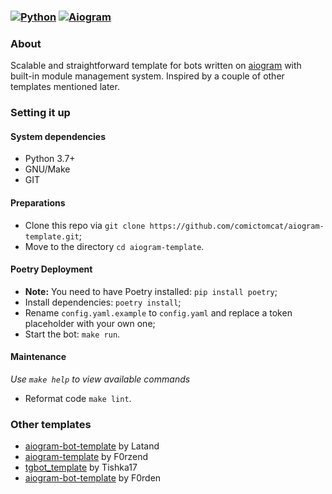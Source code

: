 ### [![Python](https://img.shields.io/badge/Python-3.7%2B-blue)](https://www.python.org/downloads/)  [![Aiogram](https://img.shields.io/badge/aiogram-2.12.1-blue)](https://pypi.org/project/aiogram/)

### About

Scalable and straightforward template for bots written on [aiogram](https://github.com/aiogram/aiogram) with built-in
module management system. Inspired by a couple of other templates mentioned later.

### Setting it up

#### System dependencies

- Python 3.7+
- GNU/Make
- GIT

#### Preparations

- Clone this repo via `git clone https://github.com/comictomcat/aiogram-template.git`;
- Move to the directory `cd aiogram-template`.

#### Poetry Deployment

- **Note:** You need to have Poetry installed: `pip install poetry`;
- Install dependencies: `poetry install`;
- Rename `config.yaml.example` to `config.yaml` and replace a token placeholder with your own one;
- Start the bot: `make run`.

#### Maintenance

*Use `make help` to view available commands*

- Reformat code `make lint`.

### Other templates

- [aiogram-bot-template](https://github.com/Latand/aiogram-bot-template) by Latand
- [aiogram-template](https://github.com/F0rzend/aiogram-template) by F0rzend
- [tgbot_template](https://github.com/Tishka17/tgbot_template) by Tishka17
- [aiogram-bot-template](https://github.com/Forden/aiogram-bot-template) by F0rden
